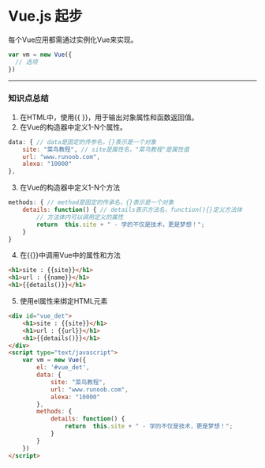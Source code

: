 # Vue.js 起步
每个Vue应用都需通过实例化Vue来实现。
```javascript
var vm = new Vue({
  // 选项
})
```
***

### 知识点总结
1. 在HTML中，使用{{ }}，用于输出对象属性和函数返回值。
2. 在Vue的构造器中定义1-N个属性。
```javascript
data: { // data是固定的传参名，{}表示是一个对象
    site: "菜鸟教程", // site是属性名，"菜鸟教程"是属性值
    url: "www.runoob.com",
    alexa: "10000"
},
```
3. 在Vue的构造器中定义1-N个方法
```javascript
methods: { // method是固定的传承名，{}表示是一个对象
    details: function() { // details表示方法名，function(){}定义方法体
        // 方法体内可以调用定义的属性
        return  this.site + " - 学的不仅是技术，更是梦想！";
    }
}
```
4. 在{{}}中调用Vue中的属性和方法
```html
<h1>site : {{site}}</h1>
<h1>url : {{name}}</h1>
<h1>{{details()}}</h1>
```
5. 使用el属性来绑定HTML元素
```html
<div id="vue_det">
    <h1>site : {{site}}</h1>
    <h1>url : {{url}}</h1>
    <h1>{{details()}}</h1>
</div>
<script type="text/javascript">
    var vm = new Vue({
        el: '#vue_det',
        data: {
            site: "菜鸟教程",
            url: "www.runoob.com",
            alexa: "10000"
        },
        methods: {
            details: function() {
                return  this.site + " - 学的不仅是技术，更是梦想！";
            }
        }
    })
</script>
```